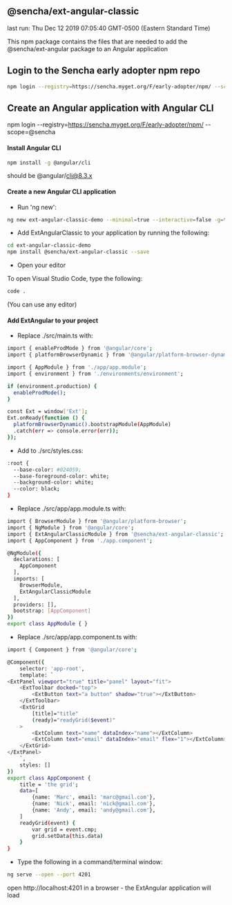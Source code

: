 ## @sencha/ext-angular-classic

last run: Thu Dec 12 2019 07:05:40 GMT-0500 (Eastern Standard Time)

This npm package contains the files that are needed to add the @sencha/ext-angular package to an Angular application

## Login to the Sencha early adopter npm repo

```sh
npm login --registry=https://sencha.myget.org/F/early-adopter/npm/ --scope=@sencha

```

## Create an Angular application with Angular CLI


npm login --registry=https://sencha.myget.org/F/early-adopter/npm/ --scope=@sencha

#### Install Angular CLI

```sh
npm install -g @angular/cli
```

should be @angular/cli@8.3.x


#### Create a new Angular CLI application

- Run 'ng new':

```sh
ng new ext-angular-classic-demo --minimal=true --interactive=false -g=true --skipInstall=false
```

- Add ExtAngularClassic to your application by running the following:

```sh
cd ext-angular-classic-demo
npm install @sencha/ext-angular-classic --save
```

- Open your editor

To open Visual Studio Code, type the following:

```sh
code .
```

(You can use any editor)

#### Add ExtAngular to your project

- Replace ./src/main.ts with:

```sh
import { enableProdMode } from '@angular/core';
import { platformBrowserDynamic } from '@angular/platform-browser-dynamic';

import { AppModule } from './app/app.module';
import { environment } from './environments/environment';

if (environment.production) {
  enableProdMode();
}

const Ext = window['Ext'];
Ext.onReady(function () {
  platformBrowserDynamic().bootstrapModule(AppModule)
  .catch(err => console.error(err));
});

```

- Add to ./src/styles.css:

```sh
:root {
  --base-color: #024059;
  --base-foreground-color: white;
  --background-color: white;
  --color: black;
}
```

- Replace ./src/app/app.module.ts with:

```sh
import { BrowserModule } from '@angular/platform-browser';
import { NgModule } from '@angular/core';
import { ExtAngularClassicModule } from '@sencha/ext-angular-classic';
import { AppComponent } from './app.component';

@NgModule({
  declarations: [
    AppComponent
  ],
  imports: [
    BrowserModule,
    ExtAngularClassicModule
  ],
  providers: [],
  bootstrap: [AppComponent]
})
export class AppModule { }

```

- Replace ./src/app/app.component.ts with:

```sh
import { Component } from '@angular/core';

@Component({
    selector: 'app-root',
    template: `
<ExtPanel viewport="true" title="panel" layout="fit">
    <ExtToolbar docked="top">
        <ExtButton text="a button" shadow="true"></ExtButton>
    </ExtToolbar>
    <ExtGrid
        [title]="title"
        (ready)="readyGrid($event)"
    >
        <ExtColumn text="name" dataIndex="name"></ExtColumn>
        <ExtColumn text="email" dataIndex="email" flex="1"></ExtColumn>
    </ExtGrid>
</ExtPanel>
    `,
    styles: []
})
export class AppComponent {
    title = 'the grid';
    data=[
        {name: 'Marc', email: 'marc@gmail.com'},
        {name: 'Nick', email: 'nick@gmail.com'},
        {name: 'Andy', email: 'andy@gmail.com'},
    ]
    readyGrid(event) {
        var grid = event.cmp;
        grid.setData(this.data)
    }
}
```

- Type the following in a command/terminal window:

```sh
ng serve --open --port 4201
```

open http://localhost:4201 in a browser - the ExtAngular application will load